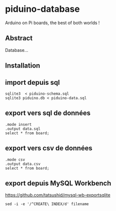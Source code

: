 # piduino-database
  Arduino on Pi boards, the best of both worlds !
  
## Abstract
  Database...

## Installation

## import depuis sql

    sqlite3  < piduino-schema.sql
    sqlite3 piduino.db < piduino-data.sql

## export vers sql de données

    .mode insert
    .output data.sql
    select * from board;

## export vers csv de données

    .mode csv
    .output data.csv
    select * from board;

## export depuis MySQL Workbench

https://github.com/tatsushid/mysql-wb-exportsqlite

    sed -i -e '/^CREATE\ INDEX/d' filename
